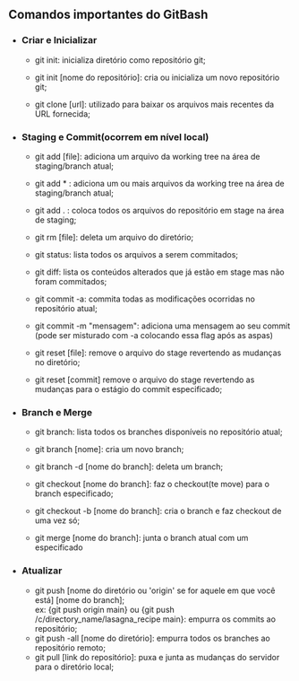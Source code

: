 ## Comandos importantes do GitBash

- ### Criar e Inicializar

  - git init: inicializa diretório como repositório git;

  - git init [nome do repositório]: cria ou inicializa um novo repositório git;

  - git clone [url]: utilizado para baixar os arquivos mais recentes da URL fornecida; 

    

- ### Staging e Commit(ocorrem em nível local)

  - git add [file]: adiciona um arquivo da working tree na área de staging/branch atual;

  - git add * : adiciona um ou mais arquivos da working tree na área de staging/branch atual;

  - git add . : coloca todos os arquivos do repositório em stage na área de staging;

  - git rm [file]: deleta um arquivo do diretório;

  - git status: lista todos os arquivos a serem commitados;

  - git diff: lista os conteúdos alterados que já estão em stage mas não foram commitados;

  - git commit -a: commita todas as modificações ocorridas no repositório atual;

  - git commit -m "mensagem": adiciona uma mensagem ao seu commit (pode ser misturado com -a colocando essa flag após as aspas)

  - git reset [file]: remove o arquivo do stage revertendo as mudanças no diretório;

  - git reset [commit] remove o arquivo do stage revertendo as mudanças para o estágio do commit especificado;

    

- ### Branch e Merge 

  - git branch: lista todos os branches disponíveis no repositório atual;

  - git branch [nome]: cria um novo branch;

  - git branch -d [nome do branch]: deleta um branch;

  - git checkout [nome do branch]: faz o checkout(te move) para o branch especificado;

  - git checkout -b [nome do branch]: cria o branch e faz checkout de uma vez só;

  - git merge [nome do branch]: junta o branch atual com um especificado

    

- ### Atualizar

  - git push [nome do diretório ou 'origin' se for aquele em que você está] [nome do branch];<br>ex: {git push origin main} ou {git push /c/directory_name/lasagna_recipe main}: empurra os commits ao repositório;
  - git push -all [nome do diretório]: empurra todos os branches ao repositório remoto;
  - git pull [link do repositório]: puxa e junta as mudanças do servidor para o diretório local;













